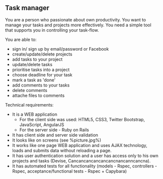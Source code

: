 ## Task manager

You are a person who passionate about own productivity. You want to manage your tasks and projects more effectively. You need a simple tool that supports you in controlling your task-flow.

You are able to:
  - sign in/ sign up by email/password or Facebook
  - create/update/delete projects
  - add tasks to your project
  - update/delete tasks
  - prioritise tasks into a project
  - choose deadline for your task
  - mark a task as 'done'
  - add comments to your tasks
  - delete comments
  - attache files to comments

Technical requirements:
  - It is a WEB application
    - For the client side was used: HTML5, CSS3, Twitter Bootstrap, JavaScript, AngularJS
    - For the server side - Ruby on Rails
  - It has client side and server side validation
  - It looks like on screens (see %picture.jpg%)
  - It works like one page WEB application and uses AJAX technology, loads and submits data without reloading a page.
  - It has user authentication solution and a user has access only to his own projects and tasks (Devise, Cancancancancancancnancanncancna).
  - It has automated tests for all functionality (models - Rspec, controllers - Rspec, acceptance/functional tests - Rspec + Capybara)
